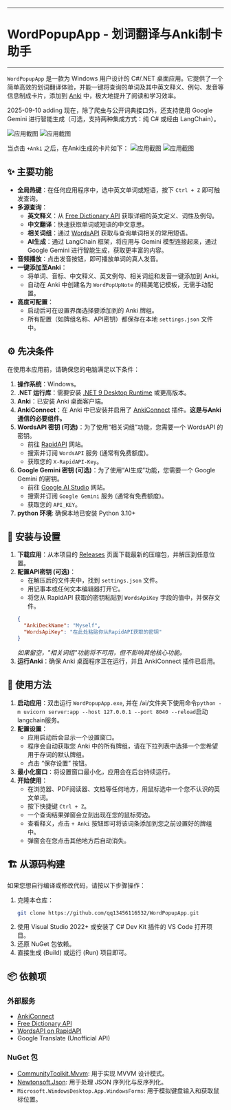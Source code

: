 
---

# WordPopupApp - 划词翻译与Anki制卡助手
---
`WordPopupApp` 是一款为 Windows 用户设计的 C#/.NET 桌面应用。它提供了一个简单高效的划词翻译体验，并能一键将查询的单词及其中英文释义、例句、发音等信息制成卡片，添加到 [Anki](https://apps.ankiweb.net/) 中，极大地提升了阅读和学习效率。

2025-09-10 adding 现在，除了爬虫与公开词典接口外，还支持使用 Google Gemini 进行智能生成（可选，支持两种集成方式：纯 C# 或经由 LangChain）。

![应用截图](./Assets/截图0.png) 
![应用截图](./Assets/截图1.png) 

当点击 `+Anki` 之后，在Anki生成的卡片如下：
![应用截图](./Assets/截图2.png) 
![应用截图](./Assets/截图3.png) 


## ✨ 主要功能

- **全局热键**：在任何应用程序中，选中英文单词或短语，按下 `Ctrl + Z` 即可触发查询。
- **多源查询**：
    - **英文释义**：从 [Free Dictionary API](https://dictionaryapi.dev/) 获取详细的英文定义、词性及例句。
    - **中文翻译**：快速获取单词或短语的中文意思。
    - **相关词组**：通过 [WordsAPI](https://www.wordsapi.com/) 获取与查询单词相关的常用短语。
    - **AI生成**：通过 LangChain 框架，将应用与 Gemini 模型连接起来，通过 Google Gemini 进行智能生成，获取更丰富的内容。
- **音频播放**：点击发音按钮，即可播放单词的真人发音。
- **一键添加至Anki**：
    - 将单词、音标、中文释义、英文例句、相关词组和发音一键添加到 Anki。
    - 自动在 Anki 中创建名为 `WordPopUpNote` 的精美笔记模板，无需手动配置。
- **高度可配置**：
    - 启动后可在设置界面选择要添加到的 Anki 牌组。
    - 所有配置（如牌组名称、API密钥）都保存在本地 `settings.json` 文件中。

## ⚙️ 先决条件

在使用本应用前，请确保您的电脑满足以下条件：

1.  **操作系统**：Windows。
2.  **.NET 运行库**：需要安装 [.NET 9 Desktop Runtime](https://dotnet.microsoft.com/en-us/download/dotnet/9.0) 或更高版本。
3.  **Anki**：已安装 Anki 桌面客户端。
4.  **AnkiConnect**：在 Anki 中已安装并启用了 [AnkiConnect](https://ankiweb.net/shared/info/2055492159) 插件。**这是与Anki通信的必要组件。**
5.  **WordsAPI 密钥 (可选)**：为了使用“相关词组”功能，您需要一个 WordsAPI 的密钥。
    -   前往 [RapidAPI](https://rapidapi.com/hub) 网站。
    -   搜索并订阅 `WordsAPI` 服务 (通常有免费额度)。
    -   获取您的 `X-RapidAPI-Key`。
6. **Google Gemini 密钥 (可选)**：为了使用“AI生成”功能，您需要一个 Google Gemini 的密钥。
    -   前往 [Google AI Studio](https://ai.google.dev/) 网站。
    -   搜索并订阅 `Google Gemini` 服务 (通常有免费额度)。
    -   获取您的 `API_KEY`。
7. **python 环境**: 确保本地已安装 Python 3.10+

## 🚀 安装与设置

1.  **下载应用**：从本项目的 [Releases](https://github.com/qq13456116532/WordPopupApp/releases) 页面下载最新的压缩包，并解压到任意位置。
2.  **配置API密钥 (可选)**：
    -   在解压后的文件夹中，找到 `settings.json` 文件。
    -   用记事本或任何文本编辑器打开它。
    -   将您从 RapidAPI 获取的密钥粘贴到 `WordsApiKey` 字段的值中，并保存文件。
    ```json
    {
      "AnkiDeckName": "Myself",
      "WordsApiKey": "在此处粘贴你从RapidAPI获取的密钥"
    }
    ```
    *如果留空，"相关词组"功能将不可用，但不影响其他核心功能。*
3.  **运行Anki**：确保 Anki 桌面程序正在运行，并且 AnkiConnect 插件已启用。

## 📖 使用方法

1.  **启动应用**：双击运行 `WordPopupApp.exe`, 并在 /ai/文件夹下使用命令`python -m uvicorn server:app --host 127.0.0.1 --port 8040 --reload`启动langchain服务。
2.  **配置设置**：
    -   应用启动后会显示一个设置窗口。
    -   程序会自动获取您 Anki 中的所有牌组，请在下拉列表中选择一个您希望用于存词的默认牌组。
    -   点击 “保存设置” 按钮。
3.  **最小化窗口**：将设置窗口最小化，应用会在后台持续运行。
4.  **开始使用**：
    -   在浏览器、PDF阅读器、文档等任何地方，用鼠标选中一个您不认识的英文单词。
    -   按下快捷键 `Ctrl + Z`。
    -   一个查询结果弹窗会立刻出现在您的鼠标旁边。
    -   查看释义，点击 `+ Anki` 按钮即可将该词条添加到您之前设置好的牌组中。
    -   弹窗会在您点击其他地方后自动消失。

## 🏗️ 从源码构建

如果您想自行编译或修改代码，请按以下步骤操作：

1.  克隆本仓库：
    ```bash
    git clone https://github.com/qq13456116532/WordPopupApp.git
    ```
2.  使用 Visual Studio 2022+ 或安装了 C# Dev Kit 插件的 VS Code 打开项目。
3.  还原 NuGet 包依赖。
4.  直接生成 (Build) 或运行 (Run) 项目即可。

## 📦 依赖项

### 外部服务
-   [AnkiConnect](https://ankiweb.net/shared/info/2055492159)
-   [Free Dictionary API](https://dictionaryapi.dev/)
-   [WordsAPI on RapidAPI](https://rapidapi.com/dpventures/api/wordsapi)
-   Google Translate (Unofficial API)

### NuGet 包
-   [CommunityToolkit.Mvvm](https://www.nuget.org/packages/CommunityToolkit.Mvvm/): 用于实现 MVVM 设计模式。
-   [Newtonsoft.Json](https://www.nuget.org/packages/Newtonsoft.Json/): 用于处理 JSON 序列化与反序列化。
-   `Microsoft.WindowsDesktop.App.WindowsForms`: 用于模拟键盘输入和获取鼠标位置。